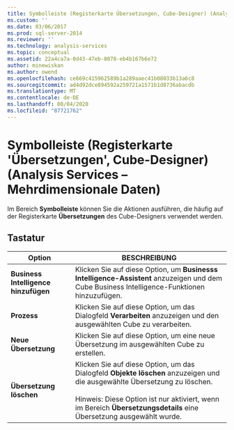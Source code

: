 ```yaml
---
title: Symbolleiste (Registerkarte Übersetzungen, Cube-Designer) (Analysis Services-Mehrdimensionale Daten) | Microsoft-Dokumentation
ms.custom: ''
ms.date: 03/06/2017
ms.prod: sql-server-2014
ms.reviewer: ''
ms.technology: analysis-services
ms.topic: conceptual
ms.assetid: 22a4ca7a-0d43-47eb-8078-eb4b167b6e72
author: minewiskan
ms.author: owend
ms.openlocfilehash: ce669c415962589b1a289aaec41b08033b13a6c8
ms.sourcegitcommit: ad4d92dce894592a259721a1571b1d8736abacdb
ms.translationtype: MT
ms.contentlocale: de-DE
ms.lasthandoff: 08/04/2020
ms.locfileid: "87721762"
---
```

# <a name="toolbar-translations-tab-cube-designer-analysis-services---multidimensional-data"></a>Symbolleiste (Registerkarte 'Übersetzungen', Cube-Designer) (Analysis Services – Mehrdimensionale Daten)
  Im Bereich **Symbolleiste** können Sie die Aktionen ausführen, die häufig auf der Registerkarte **Übersetzungen** des Cube-Designers verwendet werden.  
  
## <a name="options"></a>Tastatur  
  
|Option|BESCHREIBUNG|  
|------------|-----------------|  
|**Business Intelligence hinzufügen**|Klicken Sie auf diese Option, um **Businesss Intelligence-Assistent** anzuzeigen und dem Cube Business Intelligence-Funktionen hinzuzufügen.|  
|**Prozess**|Klicken Sie auf diese Option, um das Dialogfeld **Verarbeiten** anzuzeigen und den ausgewählten Cube zu verarbeiten.|  
|**Neue Übersetzung**|Klicken Sie auf diese Option, um eine neue Übersetzung im ausgewählten Cube zu erstellen.|  
|**Übersetzung löschen**|Klicken Sie auf diese Option, um das Dialogfeld **Objekte löschen** anzuzeigen und die ausgewählte Übersetzung zu löschen.<br /><br /> Hinweis: Diese Option ist nur aktiviert, wenn im Bereich **Übersetzungsdetails** eine Übersetzung ausgewählt wurde.|  
  
  
